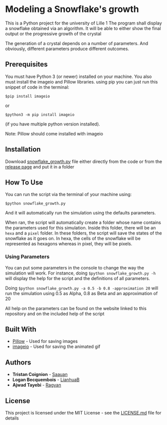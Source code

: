 # Modeling a Snowflake's growth
This is a Python project for the university of Lille 1 
The program shall display a snowflake obtained via an algorithm. It will be able to either show the final output or the progressive growth of the crystal

The generation of a crystal depends on a number of parameters. And obviously, different parameters produce different outcomes.

## Prerequisites
You must have Python 3 (or newer) installed on your machine.
You also must install the imageio and Pillow libraries.
using pip you can just run this snippet of code in the terminal:
```
$pip install imageio
``` 
or
```
$python3 -m pip install imageio
``` 
(if you have multiple python version installed).

Note: Pillow should come installed with imageio

## Installation
Download [snowflake_growth.py](snowflake_growth.py) file either directly from the code or from the [release page](https://github.com/Saauan/modeling-snow-crystal-growth/releases/latest) and put it in a folder

## How To Use
You can run the script via the terminal of your machine using:
```
$python snowflake_growth.py
```
And it will automatically run the simulation using the defaults parameters.

When ran, the script will automatically create a folder whose name contains the parameters used for this simulation. Inside this folder, there will be an `hexa` and a `pixel` folder. In these folders, the script will save the states of the snowflake as it goes on. In hexa, the cells of the snowflake will be represented as hexagons whereas in pixel, they will be pixels.

### Using Parameters
You can put some parameters in the console to change the way the simulation will work. For instance, doing `$python snowflake_growth.py -h` will display the help for the script and the definitions of all parameters.

Doing `$python snowflake_growth.py -a 0.5 -b 0.8 -approximation 20` will run the simulation using 0.5 as Alpha, 0.8 as Beta and an approximation of 20

All help on the parameters can be found on the website linked to this repository and on the included help of the script

## Built With
* [Pillow](https://pillow.readthedocs.io/en/5.1.x/) - Used for saving images
* [imageio](https://imageio.github.io/) - Used for saving the animated gif

## Authors
* **Tristan Coignion** - [Saauan](https://github.com/Saauan)
* **Logan Becquembois** - [LianhuaB](https://github.com/LianhuaB)
* **Ajwad Tayebi** - [Ragyan](https://github.com/Ragyan)


## License
This project is licensed under the MIT License - see the [LICENSE.md](LICENSE.md) file for details
